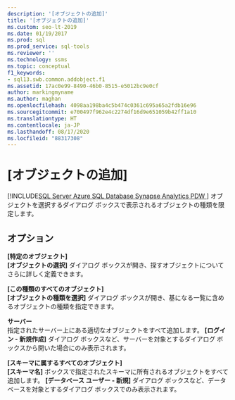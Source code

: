 ```yaml
---
description: '[オブジェクトの追加]'
title: '[オブジェクトの追加]'
ms.custom: seo-lt-2019
ms.date: 01/19/2017
ms.prod: sql
ms.prod_service: sql-tools
ms.reviewer: ''
ms.technology: ssms
ms.topic: conceptual
f1_keywords:
- sql13.swb.common.addobject.f1
ms.assetid: 17ac0e99-8490-46b0-8515-e5012bc9e0cf
author: markingmyname
ms.author: maghan
ms.openlocfilehash: 4098aa198ba4c5b474c0361c695a65a2fdb16e96
ms.sourcegitcommit: e700497f962e4c2274df16d9e651059b42ff1a10
ms.translationtype: HT
ms.contentlocale: ja-JP
ms.lasthandoff: 08/17/2020
ms.locfileid: "88317308"
---
```

# <a name="add-objects"></a>[オブジェクトの追加]
[!INCLUDE[SQL Server Azure SQL Database Synapse Analytics PDW ](../../includes/applies-to-version/sql-asdb-asdbmi-asa-pdw.md)]
オブジェクトを選択するダイアログ ボックスで表示されるオブジェクトの種類を限定します。  
  
## <a name="options"></a>オプション  
**[特定のオブジェクト]**  
**[オブジェクトの選択]** ダイアログ ボックスが開き、探すオブジェクトについてさらに詳しく定義できます。  
  
**[この種類のすべてのオブジェクト]**  
**[オブジェクトの種類を選択]** ダイアログ ボックスが開き、基になる一覧に含めるオブジェクトの種類を指定できます。  
  
**サーバー** *<servername>*  
指定されたサーバー上にある適切なオブジェクトをすべて追加します。 **[ログイン - 新規作成]** ダイアログ ボックスなど、サーバーを対象とするダイアログ ボックスから開いた場合にのみ表示されます。  
  
**[スキーマに属するすべてのオブジェクト]**  
**[スキーマ名]** ボックスで指定されたスキーマに所有されるオブジェクトをすべて追加します。 **[データベース ユーザー - 新規]** ダイアログ ボックスなど、データベースを対象とするダイアログ ボックスでのみ表示されます。  
  
